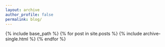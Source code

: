 ```yaml
---
layout: archive
author_profile: false
permalink: blog/
---
```


{% include base_path %}
{% for post in site.posts %}
  {% include archive-single.html %}
{% endfor %}
